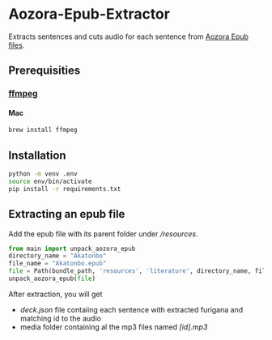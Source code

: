 # Aozora-Epub-Extractor
Extracts sentences and cuts audio for each sentence from [Aozora Epub files](https://aozoraroudoku.jp/epub/index.html).

## Prerequisities

### [ffmpeg](https://www.ffmpeg.org/)

#### Mac
```bash
brew install ffmpeg
```

## Installation

```bash
python -m venv .env
source env/bin/activate
pip install -r requirements.txt
```
## Extracting an epub file
Add the epub file with its parent folder under */resources*.

```python
from main import unpack_aozora_epub
directory_name = "Akatonbo"
file_name = "Akatonbo.epub"
file = Path(bundle_path, 'resources', 'literature', directory_name, file_name)
unpack_aozora_epub(file)
```

After extraction, you will get
- *deck.json* file contaiing each sentence with extracted furigana and matching id to the audio
- media folder containing al the mp3 files named *[id].mp3*
